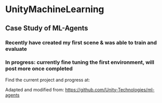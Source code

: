 # UnityMachineLearning
## Case Study of ML-Agents
### Recently have created my first scene & was able to train and evaluate
### In progress: currently fine tuning the first environment, will post more once completed

Find the current project and progress at:

Adapted and modified from: https://github.com/Unity-Technologies/ml-agents
